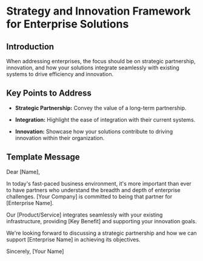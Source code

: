 # Strategy and Innovation Framework for Enterprise Solutions

## Introduction

When addressing enterprises, the focus should be on strategic
partnership, innovation, and how your solutions integrate seamlessly
with existing systems to drive efficiency and innovation.

## Key Points to Address

- **Strategic Partnership:** Convey the value of a long-term
partnership.

- **Integration:** Highlight the ease of integration with their current
systems.

- **Innovation:** Showcase how your solutions contribute to driving
innovation within their organization.

## Template Message

Dear [Name],

In today's fast-paced business environment, it's more important than
ever to have partners who understand the breadth and depth of
enterprise challenges. [Your Company] is committed to being that
partner for [Enterprise Name].

Our [Product/Service] integrates seamlessly with your existing
infrastructure, providing [Key Benefit] and supporting your innovation
goals.

We're looking forward to discussing a strategic partnership and how we
can support [Enterprise Name] in achieving its objectives.

Sincerely,
[Your Name]